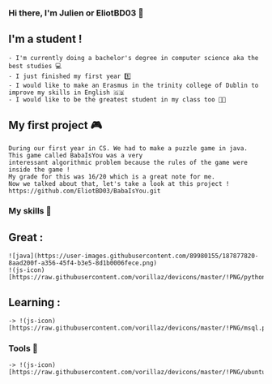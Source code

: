 ### Hi there, I'm Julien or EliotBD03 :wave:

## I'm a student !
    - I'm currently doing a bachelor's degree in computer science aka the best studies 💻 
    - I just finished my first year 1️⃣
    - I would like to make an Erasmus in the trinity college of Dublin to improve my skills in English 🇬🇧
    - I would like to be the greatest student in my class too 👨‍🎓

## My first project 🎮
    During our first year in CS. We had to make a puzzle game in java. This game called BabaIsYou was a very
    interessant algorithmic problem because the rules of the game were inside the game ! 
    My grade for this was 16/20 which is a great note for me. 
    Now we talked about that, let's take a look at this project ! 
    https://github.com/EliotBD03/BabaIsYou.git 

### My skills 🥷
## Great :
    ![java](https://user-images.githubusercontent.com/89980155/187877820-8aad200f-a356-45f4-b3e5-8d1b0006fece.png)
    !(js-icon)[https://raw.githubusercontent.com/vorillaz/devicons/master/!PNG/python.png]
## Learning :
    -> !(js-icon)[https://raw.githubusercontent.com/vorillaz/devicons/master/!PNG/msql.png]
### Tools 🧰
    -> !(js-icon)[https://raw.githubusercontent.com/vorillaz/devicons/master/!PNG/ubuntu.png]

